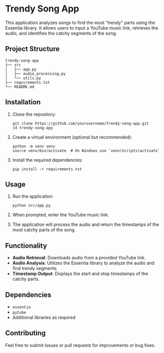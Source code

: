# Trendy Song App

This application analyzes songs to find the most "trendy" parts using the Essentia library. It allows users to input a YouTube music link, retrieves the audio, and identifies the catchy segments of the song.

## Project Structure

```
trendy-song-app
├── src
│   ├── app.py
│   ├── audio_processing.py
│   └── utils.py
├── requirements.txt
└── README.md
```

## Installation

1. Clone the repository:
   ```
   git clone https://github.com/yourusername/trendy-song-app.git
   cd trendy-song-app
   ```

2. Create a virtual environment (optional but recommended):
   ```
   python -m venv venv
   source venv/bin/activate  # On Windows use `venv\Scripts\activate`
   ```

3. Install the required dependencies:
   ```
   pip install -r requirements.txt
   ```

## Usage

1. Run the application:
   ```
   python src/app.py
   ```

2. When prompted, enter the YouTube music link.

3. The application will process the audio and return the timestamps of the most catchy parts of the song.

## Functionality

- **Audio Retrieval**: Downloads audio from a provided YouTube link.
- **Audio Analysis**: Utilizes the Essentia library to analyze the audio and find trendy segments.
- **Timestamp Output**: Displays the start and stop timestamps of the catchy parts.

## Dependencies

- `essentia`
- `pytube`
- Additional libraries as required

## Contributing

Feel free to submit issues or pull requests for improvements or bug fixes.